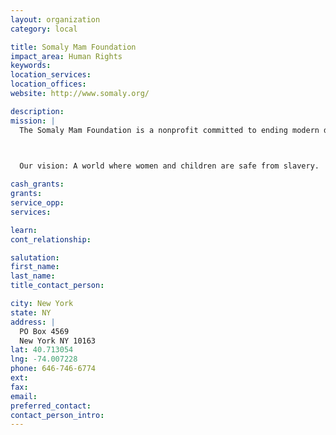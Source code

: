 ```yaml
---
layout: organization
category: local

title: Somaly Mam Foundation
impact_area: Human Rights
keywords: 
location_services: 
location_offices: 
website: http://www.somaly.org/

description: 
mission: |
  The Somaly Mam Foundation is a nonprofit committed to ending modern day slavery in North America and around the world. Human trafficking, a mult-billion dollar industry, is the fastest growing criminal enterprise in the world. With over two million women and children sold into sexual slavery each year, it is a global crisis that must be stopped. More resources are critically needed to support the rescue and rehabilitation of these young victims.

  

  Our vision: A world where women and children are safe from slavery.

cash_grants: 
grants: 
service_opp: 
services: 

learn: 
cont_relationship: 

salutation: 
first_name: 
last_name: 
title_contact_person: 

city: New York
state: NY
address: |
  PO Box 4569    
  New York NY 10163
lat: 40.713054
lng: -74.007228
phone: 646-746-6774
ext: 
fax: 
email: 
preferred_contact: 
contact_person_intro: 
---
```

